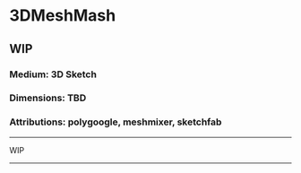 # 3DMeshMash
 
## WIP

### Medium: 3D Sketch

### Dimensions: TBD

### Attributions: polygoogle, meshmixer, sketchfab

---

WIP

---
